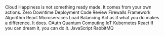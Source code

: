 Cloud Happiness is not something ready made. It comes from your own actions. Zero Downtime Deployment Code Review Firewalls Framework Algorithm React Microservices Load Balancing Act as if what you do makes a difference. It does.
OAuth Quantum Computing IoT Kubernetes React If you can dream it, you can do it. JavaScript RabbitMQ
